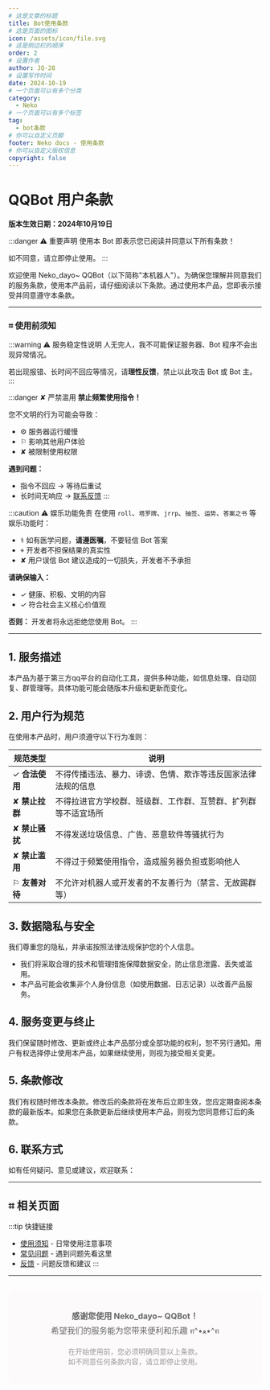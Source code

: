 ```yaml
---
# 这是文章的标题
title: Bot使用条款
# 这是页面的图标
icon: /assets/icon/file.svg
# 这是侧边栏的顺序
order: 2
# 设置作者
author: JQ-28
# 设置写作时间
date: 2024-10-19
# 一个页面可以有多个分类
category:
  - Neko
# 一个页面可以有多个标签
tag:
  - bot条款
# 你可以自定义页脚
footer: Neko docs - 使用条款
# 你可以自定义版权信息
copyright: false
---
```



# QQBot 用户条款

**版本生效日期：2024年10月19日**

:::danger ⚠ 重要声明
使用本 Bot 即表示您已阅读并同意以下所有条款！

如不同意，请立即停止使用。
:::

欢迎使用 Neko_dayo~ QQBot（以下简称"本机器人"）。为确保您理解并同意我们的服务条款，使用本产品前，请仔细阅读以下条款。通过使用本产品，您即表示接受并同意遵守本条款。

---

### ⌗ 使用前须知

:::warning ⚠ 服务稳定性说明
人无完人，我不可能保证服务器、Bot 程序不会出现异常情况。

若出现报错、长时间不回应等情况，请**理性反馈**，禁止以此攻击 Bot 或 Bot 主。
:::

:::danger ✘ 严禁滥用
**禁止频繁使用指令！**

您不文明的行为可能会导致：
- ⚙ 服务器运行缓慢
- ⚐ 影响其他用户体验
- ✘ 被限制使用权限

**遇到问题：**
- 指令不回应 → 等待后重试
- 长时间无响应 → [联系反馈](/about/fankui)
:::

:::caution ⚠ 娱乐功能免责
在使用 `roll`、`塔罗牌`、`jrrp`、`抽签`、`运势`、`答案之书` 等娱乐功能时：

- ⚕ 如有医学问题，**请遵医嘱**，不要轻信 Bot 答案
- ⌖ 开发者不担保结果的真实性
- ✘ 用户误信 Bot 建议造成的一切损失，开发者不予承担

**请确保输入：**
- ✓ 健康、积极、文明的内容
- ✓ 符合社会主义核心价值观

**否则：** 开发者将永远拒绝您使用 Bot。
:::

---

## 1. **服务描述**
本产品为基于第三方qq平台的自动化工具，提供多种功能，如信息处理、自动回复、群管理等。具体功能可能会随版本升级和更新而变化。

## 2. **用户行为规范**

在使用本产品时，用户须遵守以下行为准则：

| 规范类型 | 说明 |
|---------|------|
| ✓ **合法使用** | 不得传播违法、暴力、诽谤、色情、欺诈等违反国家法律法规的信息 |
| ✘ **禁止拉群** | 不得拉进官方学校群、班级群、工作群、互赞群、扩列群等不适宜场所 |
| ✘ **禁止骚扰** | 不得发送垃圾信息、广告、恶意软件等骚扰行为 |
| ✘ **禁止滥用** | 不得过于频繁使用指令，造成服务器负担或影响他人 |
| ⚐ **友善对待** | 不允许对机器人或开发者的不友善行为（禁言、无故踢群等）|

## 3. **数据隐私与安全**
我们尊重您的隐私，并承诺按照法律法规保护您的个人信息。
- 我们将采取合理的技术和管理措施保障数据安全，防止信息泄露、丢失或滥用。
- 本产品可能会收集非个人身份信息（如使用数据、日志记录）以改善产品服务。


## 4. **服务变更与终止**
我们保留随时修改、更新或终止本产品部分或全部功能的权利，恕不另行通知。用户有权选择停止使用本产品，如果继续使用，则视为接受相关变更。

## 5. **条款修改**
我们有权随时修改本条款。修改后的条款将在发布后立即生效，您应定期查阅本条款的最新版本。如果您在条款更新后继续使用本产品，则视为您同意修订后的条款。



## 6. **联系方式**

如有任何疑问、意见或建议，欢迎联系：

<VPCard
  class="hover-rotate"
  title="JQ-28"
  desc="有疑问？点击联系"
  logo="http://q2.qlogo.cn/headimg_dl?dst_uin=480352716&spec=640"
  link="https://qm.qq.com/q/5Bioq0yCCA"
  background="rgba(248, 248, 255, 0.3)"
/>

---

## ⌗ 相关页面

:::tip 快捷链接
- [使用须知](/zhuyi/xuzhi) - 日常使用注意事项
- [常见问题](/zhuyi/faq) - 遇到问题先看这里
- [反馈](/about/fankui) - 问题反馈和建议
:::

---

<div style="text-align: center; padding: 20px; background: rgba(249, 189, 235, 0.05); border-radius: 10px; margin: 30px 0;">
  <p style="font-size: 16px; color: #666; line-height: 1.8;">
    <strong>感谢您使用 Neko_dayo~ QQBot！</strong><br>
    希望我们的服务能为您带来便利和乐趣 ฅ^•ﻌ•^ฅ
  </p>
  <p style="margin-top: 15px; font-size: 14px; color: #999;">
    在开始使用前，您必须明确同意以上条款。<br>
    如不同意任何条款内容，请立即停止使用。
  </p>
</div>
